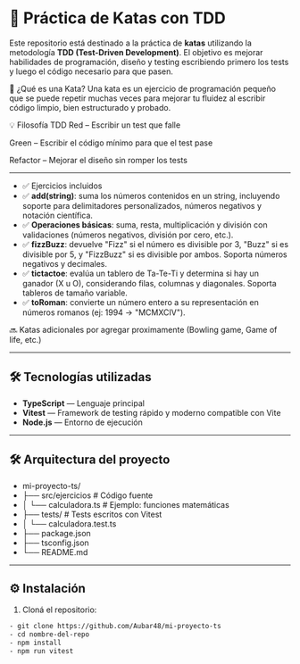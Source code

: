 # 🧪 Práctica de Katas con TDD

Este repositorio está destinado a la práctica de **katas** utilizando la metodología **TDD (Test-Driven Development)**. El objetivo es mejorar habilidades de programación, diseño y testing escribiendo primero los tests y luego el código necesario para que pasen.

🧩 ¿Qué es una Kata?
Una kata es un ejercicio de programación pequeño que se puede repetir muchas veces para mejorar tu fluidez al escribir código limpio, bien estructurado y probado.

💡 Filosofía TDD
Red – Escribir un test que falle

Green – Escribir el código mínimo para que el test pase

Refactor – Mejorar el diseño sin romper los tests

---

- ✅ Ejercicios incluidos
- ✅ **add(string)**: suma los números contenidos en un string, incluyendo soporte para delimitadores personalizados, números negativos y notación científica.
- ✅ **Operaciones básicas**: suma, resta, multiplicación y división con validaciones (números negativos, división por cero, etc.).
- ✅ **fizzBuzz**: devuelve "Fizz" si el número es divisible por 3, "Buzz" si es divisible por 5, y "FizzBuzz" si es divisible por ambos. Soporta números negativos y decimales.
- ✅ **tictactoe**: evalúa un tablero de Ta-Te-Ti y determina si hay un ganador (X u O), considerando filas, columnas y diagonales. Soporta tableros de tamaño variable.
- ✅ **toRoman**: convierte un número entero a su representación en números romanos (ej: 1994 → "MCMXCIV").

🔜 Katas adicionales por agregar proximamente (Bowling game, Game of life, etc.)

---

## 🛠️ Tecnologías utilizadas

- **TypeScript** — Lenguaje principal
- **Vitest** — Framework de testing rápido y moderno compatible con Vite
- **Node.js** — Entorno de ejecución

---

## 🛠️ Arquitectura del proyecto

- mi-proyecto-ts/
- ├── src/ejercicios      # Código fuente
- │   └── calculadora.ts  # Ejemplo: funciones matemáticas
- ├── tests/              # Tests escritos con Vitest
- │   └── calculadora.test.ts
- ├── package.json
- ├── tsconfig.json
- └── README.md

---

## ⚙️ Instalación

1. Cloná el repositorio:

```bash
- git clone https://github.com/Aubar48/mi-proyecto-ts
- cd nombre-del-repo
- npm install
- npm run vitest



